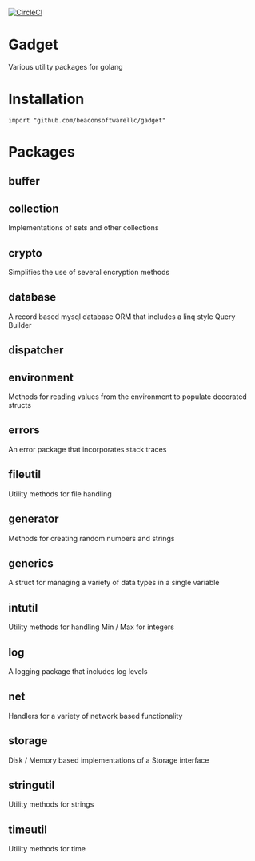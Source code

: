 [![CircleCI](https://circleci.com/gh/beaconsoftwarellc/gadget.svg?style=shield&circle-token=4f5131933cee0e4957cc055b6d47a6f6081ec958)](https://circleci.com/gh/beaconsoftwarellc/gadget)

# Gadget
Various utility packages for golang

# Installation
	import "github.com/beaconsoftwarellc/gadget"

# Packages

## buffer

## collection
Implementations of sets and other collections

## crypto
Simplifies the use of several encryption methods

## database
A record based mysql database ORM that includes a linq style Query Builder

## dispatcher

## environment
Methods for reading values from the environment to populate decorated structs

## errors
An error package that incorporates stack traces

## fileutil
Utility methods for file handling

## generator
Methods for creating random numbers and strings

## generics
A struct for managing a variety of data types in a single variable

## intutil
Utility methods for handling Min / Max for integers

## log
A logging package that includes log levels

## net
Handlers for a variety of network based functionality

## storage
Disk / Memory based implementations of a Storage interface

## stringutil
Utility methods for strings

## timeutil
Utility methods for time
